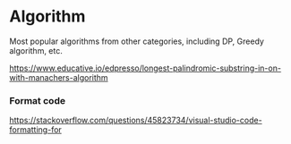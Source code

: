 # Algorithm
Most popular algorithms from other categories, including DP, Greedy algorithm, etc.

https://www.educative.io/edpresso/longest-palindromic-substring-in-on-with-manachers-algorithm


### Format code
https://stackoverflow.com/questions/45823734/visual-studio-code-formatting-for
